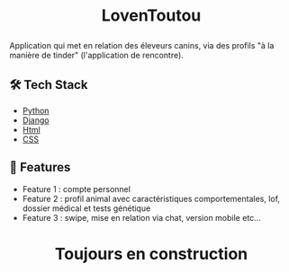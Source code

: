 
# <p align="center">LovenToutou</p>
  
Application qui met en relation des éleveurs canins, via des profils "à la manière de tinder" (l'application de rencontre). 


## 🛠️ Tech Stack
- [Python]()
- [Django]()
- [Html]()
- [CSS]()
    


## 🧐 Features    
- Feature 1 : compte personnel 
- Feature 2 : profil animal avec caractéristiques comportementales, lof, dossier médical et tests génétique
- Feature 3 : swipe, mise en relation via chat, version mobile etc...

        


# <p align="center">Toujours en construction</p>
